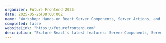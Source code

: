 ```yaml
---
organizer: Future Frontend 2025
date: 2025-05-26T08:00:00Z
name: "Workshop: Hands-on React Server Components, Server Actions, and Forms in the Next.js App Router"
completed: false
websiteLink: "https://futurefrontend.com"
description: "Explore React's latest features: Server Components, Server Actions, and Forms. Gain insights into optimizing server-side rendering, enhancing application interactivity through Server Actions and multiple new React 19 hooks, and mastering form creation for robust data handling and validation."
---
```


